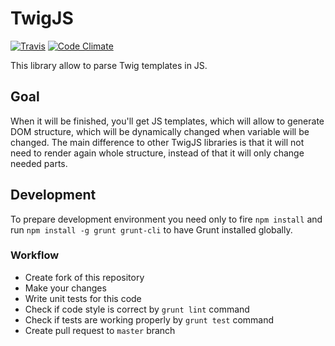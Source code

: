 # TwigJS

[![Travis](https://travis-ci.org/Rangoo94/twig-js.svg)](https://travis-ci.org/Rangoo94/twig-js)
[![Code Climate](https://codeclimate.com/github/Rangoo94/twig-js/badges/gpa.svg)](https://codeclimate.com/github/Rangoo94/twig-js)

This library allow to parse Twig templates in JS.

## Goal

When it will be finished, you'll get JS templates, which will allow to generate DOM structure, which will be dynamically changed when variable will be changed. The main difference to other TwigJS libraries is that it will not need to render again whole structure, instead of that it will only change needed parts.

## Development

To prepare development environment you need only to fire `npm install` and run `npm install -g grunt grunt-cli` to have Grunt installed globally.

### Workflow

- Create fork of this repository
- Make your changes
- Write unit tests for this code
- Check if code style is correct by `grunt lint` command
- Check if tests are working properly by `grunt test` command
- Create pull request to `master` branch